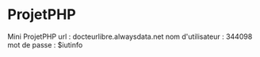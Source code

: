 # ProjetPHP
Mini ProjetPHP
url : docteurlibre.alwaysdata.net
nom d'utilisateur : 344098
mot de passe : $iutinfo
